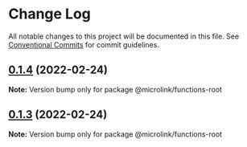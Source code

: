 # Change Log

All notable changes to this project will be documented in this file.
See [Conventional Commits](https://conventionalcommits.org) for commit guidelines.

## [0.1.4](https://github.com/microlinkhq/functions/compare/v0.1.3...v0.1.4) (2022-02-24)

**Note:** Version bump only for package @microlink/functions-root





## [0.1.3](https://github.com/microlinkhq/functions/compare/v0.1.2...v0.1.3) (2022-02-24)

**Note:** Version bump only for package @microlink/functions-root
